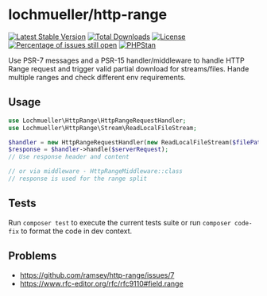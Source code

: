 # lochmueller/http-range

[![Latest Stable Version](https://poser.pugx.org/lochmueller/http-range/v/stable)](https://packagist.org/packages/lochmueller/http-range)
[![Total Downloads](https://poser.pugx.org/lochmueller/http-range/downloads)](https://packagist.org/packages/lochmueller/http-range)
[![License](https://poser.pugx.org/lochmueller/http-range/license)](https://packagist.org/packages/lochmueller/http-range)
[![Percentage of issues still open](https://isitmaintained.com/badge/open/lochmueller/http-range.svg)](https://isitmaintained.com/project/lochmueller/http-range "Percentage of issues still open")
[![PHPStan](https://img.shields.io/badge/PHPStan-level%205-brightgreen.svg?style=flat)](https://github.com/lochmueller/http-range/actions)

Use PSR-7 messages and a PSR-15 handler/middleware to handle HTTP Range request and trigger valid partial download for streams/files. Hande multiple ranges and check different env requirements.

## Usage

```php
use Lochmueller\HttpRange\HttpRangeRequestHandler;
use Lochmueller\HttpRange\Stream\ReadLocalFileStream;

$handler = new HttpRangeRequestHandler(new ReadLocalFileStream($filePath));
$response = $handler->handle($serverRequest);
// Use response header and content

// or via middleware - HttpRangeMiddleware::class
// response is used for the range split
```

## Tests

Run `composer test` to execute the current tests suite or run `composer code-fix` to format the code in dev context.

## Problems

- https://github.com/ramsey/http-range/issues/7
- https://www.rfc-editor.org/rfc/rfc9110#field.range